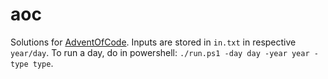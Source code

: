 # aoc

Solutions for [AdventOfCode](https://adventofcode.com/).
Inputs are stored in `in.txt` in respective `year/day`.
To run a day, do in powershell:
`./run.ps1 -day day -year year -type type`.
